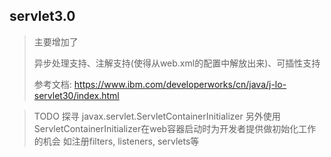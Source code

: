 ## servlet3.0

> 主要增加了
>
> 异步处理支持、注解支持(使得从web.xml的配置中解放出来)、可插性支持
>
> 参考文档: https://www.ibm.com/developerworks/cn/java/j-lo-servlet30/index.html

> TODO 探寻 javax.servlet.ServletContainerInitializer
> 另外使用ServletContainerInitializer在web容器启动时为开发者提供做初始化工作的机会
> 如注册filters, listeners, servlets等 
